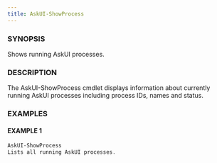```yaml
---
title: AskUI-ShowProcess
---
```



### SYNOPSIS

Shows running AskUI processes.

### DESCRIPTION

The AskUI-ShowProcess cmdlet displays information about currently running AskUI processes
including process IDs, names and status.

### EXAMPLES

#### EXAMPLE 1

```powershell
AskUI-ShowProcess
Lists all running AskUI processes.
```

